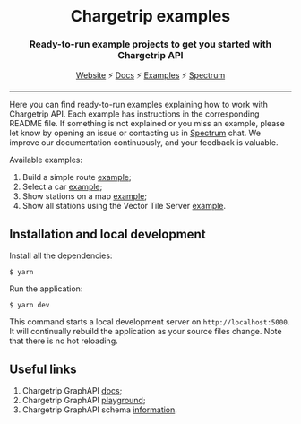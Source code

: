 <br />
<div align="center">
  <h1>Chargetrip examples</h1>
  <p><h3 align="center">Ready-to-run example projects to get you started with Chargetrip API</h3></p>
  <a href="https://chargetrip.com">Website</a>
  <span>⚡️</span>
  <a href="https://docs.chargetrip.com/">Docs</a>
  <span>⚡</span>
  <a href="https://chargetrip.github.io/examples/">Examples</a>
  <span>⚡</span>
  <a href="https://spectrum.chat/chargetrip?tab=posts">Spectrum</a>
</div>
<hr>

Here you can find ready-to-run examples explaining how to work with Chargetrip API. Each example has instructions in the corresponding README file. If something is not explained or you miss an example, please let know by opening an issue or contacting us in [Spectrum](https://spectrum.chat/chargetrip?tab=posts) chat. We improve our documentation continuously, and your feedback is valuable.

Available examples:

1. Build a simple route [example](https://chargetrip.github.io/examples/route/);
2. Select a car [example](https://chargetrip.github.io/examples/car/);
3. Show stations on a map [example](https://chargetrip.github.io/examples/stations/);
4. Show all stations using the Vector Tile Server [example](https://chargetrip.github.io/examples/tile-server/).

## Installation and local development

Install all the dependencies:

```
$ yarn
```

Run the application:

```
$ yarn dev
```

This command starts a local development server on `http://localhost:5000`. It will continually rebuild the application as your source files change. Note that there is no hot reloading.

## Useful links

1. Chargetrip GraphAPI [docs](https://docs.chargetrip.com/);
2. Chargetrip GraphAPI [playground](https://playground.chargetrip.com/);
3. Chargetrip GraphAPI schema [information](https://voyager.chargetrip.com/).
